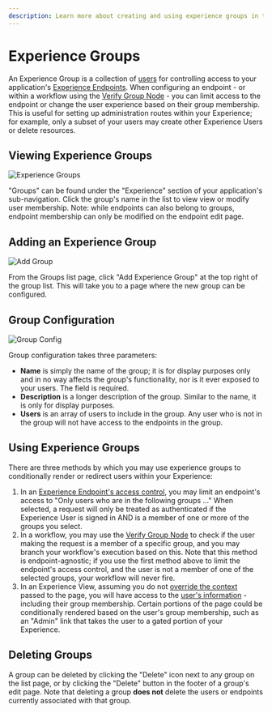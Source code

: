 ```yaml
---
description: Learn more about creating and using experience groups in the Losant platform.
---
```


# Experience Groups

An Experience Group is a collection of [users](/experiences/users/) for controlling access to your application's [Experience Endpoints](/experiences/endpoints/). When configuring an endpoint - or within a workflow using the [Verify Group Node](/workflows/experience/verify-group/) - you can limit access to the endpoint or change the user experience based on their group membership. This is useful for setting up administration routes within your Experience; for example, only a subset of your users may create other Experience Users or delete resources.

## Viewing Experience Groups

![Experience Groups](/images/experiences/groups-list.png "Experience Groups")

"Groups" can be found under the "Experience" section of your application's sub-navigation. Click the group's name in the list to view view or modify user membership. Note: while endpoints can also belong to groups, endpoint membership can only be modified on the endpoint edit page.

## Adding an Experience Group

![Add Group](/images/experiences/add-group.png "Add Group")

From the Groups list page, click "Add Experience Group" at the top right of the group list. This will take you to a page where the new group can be configured.

## Group Configuration

![Group Config](/images/experiences/group-config.png "Group Config")

Group configuration takes three parameters:

* **Name** is simply the name of the group; it is for display purposes only and in no way affects the group's functionality, nor is it ever exposed to your users. The field is required.
* **Description** is a longer description of the group. Similar to the name, it is only for display purposes.
* **Users** is an array of users to include in the group. Any user who is not in the group will not have access to the endpoints in the group.

## Using Experience Groups

There are three methods by which you may use experience groups to conditionally render or redirect users within your Experience:

1. In an [Experience Endpoint's access control](/experiences/endpoints/#access-control), you may limit an endpoint's access to "Only users who are in the following groups ..." When selected, a request will only be treated as authenticated if the Experience User is signed in AND is a member of one or more of the groups you select.
2. In a workflow, you may use the [Verify Group Node](/workflows/experience/verify-group/) to check if the user making the request is a member of a specific group, and you may branch your workflow's execution based on this. Note that this method is endpoint-agnostic; if you use the first method above to limit the endpoint's access control, and the user is not a member of one of the selected groups, your workflow will never fire.
3. In an Experience View, assuming you do not [override the context](/workflows/outputs/endpoint-reply/#experience-page-response) passed to the page, you will have access to the [user's information](/experiences/views/#data-that-is-always-provided) - including their group membership. Certain portions of the page could be conditionally rendered based on the user's group membership, such as an "Admin" link that takes the user to a gated portion of your Experience.

## Deleting Groups

A group can be deleted by clicking the "Delete" icon next to any group on the list page, or by clicking the "Delete" button in the footer of a group's edit page. Note that deleting a group **does not** delete the users or endpoints currently associated with that group.
